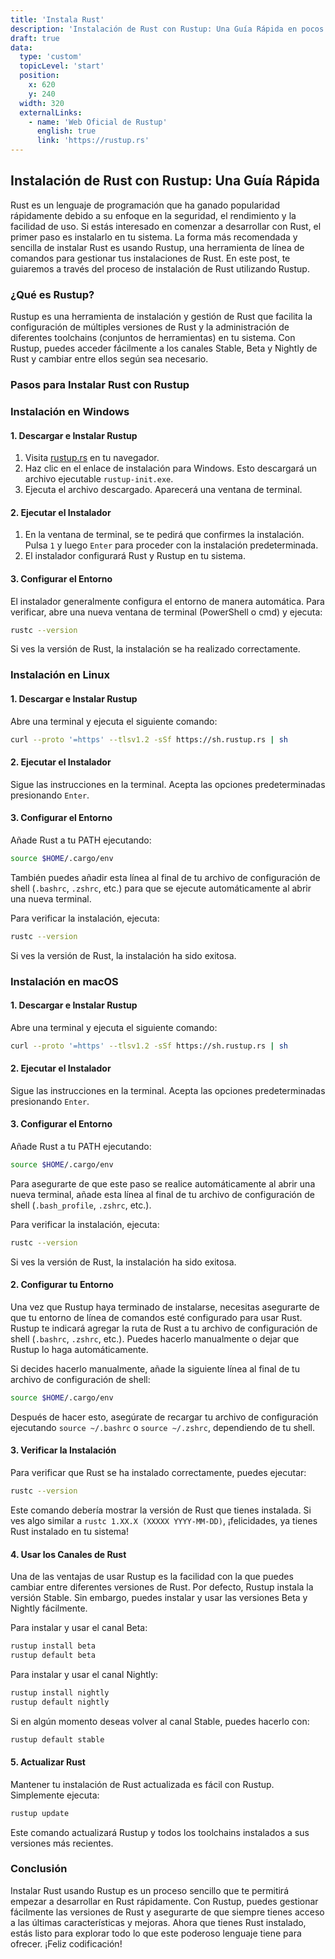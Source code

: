 ```yaml
---
title: 'Instala Rust'
description: 'Instalación de Rust con Rustup: Una Guía Rápida en pocos minutos'
draft: true
data:
  type: 'custom'
  topicLevel: 'start'
  position:
    x: 620
    y: 240
  width: 320
  externalLinks:
    - name: 'Web Oficial de Rustup'
      english: true
      link: 'https://rustup.rs'
---
```

## Instalación de Rust con Rustup: Una Guía Rápida

Rust es un lenguaje de programación que ha ganado popularidad rápidamente debido a su enfoque en la seguridad, el rendimiento y la facilidad de uso. Si estás interesado en comenzar a desarrollar con Rust, el primer paso es instalarlo en tu sistema. La forma más recomendada y sencilla de instalar Rust es usando Rustup, una herramienta de línea de comandos para gestionar tus instalaciones de Rust. En este post, te guiaremos a través del proceso de instalación de Rust utilizando Rustup.

### ¿Qué es Rustup?

Rustup es una herramienta de instalación y gestión de Rust que facilita la configuración de múltiples versiones de Rust y la administración de diferentes toolchains (conjuntos de herramientas) en tu sistema. Con Rustup, puedes acceder fácilmente a los canales Stable, Beta y Nightly de Rust y cambiar entre ellos según sea necesario.

### Pasos para Instalar Rust con Rustup

### Instalación en Windows

#### 1. Descargar e Instalar Rustup

1. Visita [rustup.rs](https://rustup.rs/) en tu navegador.
2. Haz clic en el enlace de instalación para Windows. Esto descargará un archivo ejecutable `rustup-init.exe`.
3. Ejecuta el archivo descargado. Aparecerá una ventana de terminal.

#### 2. Ejecutar el Instalador

1. En la ventana de terminal, se te pedirá que confirmes la instalación. Pulsa `1` y luego `Enter` para proceder con la instalación predeterminada.
2. El instalador configurará Rust y Rustup en tu sistema. 

#### 3. Configurar el Entorno

El instalador generalmente configura el entorno de manera automática. Para verificar, abre una nueva ventana de terminal (PowerShell o cmd) y ejecuta:

```sh
rustc --version
```

Si ves la versión de Rust, la instalación se ha realizado correctamente.

### Instalación en Linux

#### 1. Descargar e Instalar Rustup

Abre una terminal y ejecuta el siguiente comando:

```sh
curl --proto '=https' --tlsv1.2 -sSf https://sh.rustup.rs | sh
```

#### 2. Ejecutar el Instalador

Sigue las instrucciones en la terminal. Acepta las opciones predeterminadas presionando `Enter`.

#### 3. Configurar el Entorno

Añade Rust a tu PATH ejecutando:

```sh
source $HOME/.cargo/env
```

También puedes añadir esta línea al final de tu archivo de configuración de shell (`.bashrc`, `.zshrc`, etc.) para que se ejecute automáticamente al abrir una nueva terminal.

Para verificar la instalación, ejecuta:

```sh
rustc --version
```

Si ves la versión de Rust, la instalación ha sido exitosa.

### Instalación en macOS

#### 1. Descargar e Instalar Rustup

Abre una terminal y ejecuta el siguiente comando:

```sh
curl --proto '=https' --tlsv1.2 -sSf https://sh.rustup.rs | sh
```

#### 2. Ejecutar el Instalador

Sigue las instrucciones en la terminal. Acepta las opciones predeterminadas presionando `Enter`.

#### 3. Configurar el Entorno

Añade Rust a tu PATH ejecutando:

```sh
source $HOME/.cargo/env
```

Para asegurarte de que este paso se realice automáticamente al abrir una nueva terminal, añade esta línea al final de tu archivo de configuración de shell (`.bash_profile`, `.zshrc`, etc.).

Para verificar la instalación, ejecuta:

```sh
rustc --version
```

Si ves la versión de Rust, la instalación ha sido exitosa.


#### 2. Configurar tu Entorno

Una vez que Rustup haya terminado de instalarse, necesitas asegurarte de que tu entorno de línea de comandos esté configurado para usar Rust. Rustup te indicará agregar la ruta de Rust a tu archivo de configuración de shell (`.bashrc`, `.zshrc`, etc.). Puedes hacerlo manualmente o dejar que Rustup lo haga automáticamente.

Si decides hacerlo manualmente, añade la siguiente línea al final de tu archivo de configuración de shell:

```sh
source $HOME/.cargo/env
```

Después de hacer esto, asegúrate de recargar tu archivo de configuración ejecutando `source ~/.bashrc` o `source ~/.zshrc`, dependiendo de tu shell.

#### 3. Verificar la Instalación

Para verificar que Rust se ha instalado correctamente, puedes ejecutar:

```sh
rustc --version
```

Este comando debería mostrar la versión de Rust que tienes instalada. Si ves algo similar a `rustc 1.XX.X (XXXXX YYYY-MM-DD)`, ¡felicidades, ya tienes Rust instalado en tu sistema!

#### 4. Usar los Canales de Rust

Una de las ventajas de usar Rustup es la facilidad con la que puedes cambiar entre diferentes versiones de Rust. Por defecto, Rustup instala la versión Stable. Sin embargo, puedes instalar y usar las versiones Beta y Nightly fácilmente.

Para instalar y usar el canal Beta:

```sh
rustup install beta
rustup default beta
```

Para instalar y usar el canal Nightly:

```sh
rustup install nightly
rustup default nightly
```

Si en algún momento deseas volver al canal Stable, puedes hacerlo con:

```sh
rustup default stable
```

#### 5. Actualizar Rust

Mantener tu instalación de Rust actualizada es fácil con Rustup. Simplemente ejecuta:

```sh
rustup update
```

Este comando actualizará Rustup y todos los toolchains instalados a sus versiones más recientes.

### Conclusión

Instalar Rust usando Rustup es un proceso sencillo que te permitirá empezar a desarrollar en Rust rápidamente. Con Rustup, puedes gestionar fácilmente las versiones de Rust y asegurarte de que siempre tienes acceso a las últimas características y mejoras. Ahora que tienes Rust instalado, estás listo para explorar todo lo que este poderoso lenguaje tiene para ofrecer. ¡Feliz codificación!
